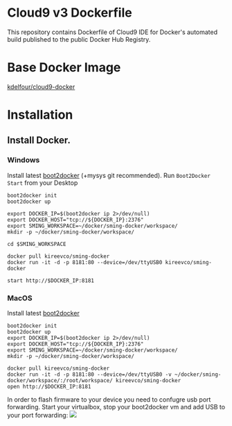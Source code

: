 Cloud9 v3 Dockerfile
=============

This repository contains Dockerfile of Cloud9 IDE for Docker's automated build published to the public Docker Hub Registry.

# Base Docker Image
[kdelfour/cloud9-docker](https://registry.hub.docker.com/u/kdelfour/cloud9-docker/)

# Installation

## Install Docker.

### Windows
Install latest [boot2docker](https://github.com/boot2docker/windows-installer/releases) (+mysys git recommended). Run ```Boot2Docker Start``` from your Desktop
```
boot2docker init
boot2docker up

export DOCKER_IP=$(boot2docker ip 2>/dev/null)
export DOCKER_HOST="tcp://${DOCKER_IP}:2376"
export SMING_WORKSPACE=~/docker/sming-docker/workspace/
mkdir -p ~/docker/sming-docker/workspace/

cd $SMING_WORKSPACE

docker pull kireevco/sming-docker
docker run -it -d -p 8181:80 --device=/dev/ttyUSB0 kireevco/sming-docker

start http://$DOCKER_IP:8181
```

### MacOS
Install latest [boot2docker](https://github.com/boot2docker/osx-installer/releases)
```
boot2docker init
boot2docker up
export DOCKER_IP=$(boot2docker ip 2>/dev/null)
export DOCKER_HOST="tcp://${DOCKER_IP}:2376"
export SMING_WORKSPACE=~/docker/sming-docker/workspace/
mkdir -p ~/docker/sming-docker/workspace/

docker pull kireevco/sming-docker
docker run -it -d -p 8181:80 --device=/dev/ttyUSB0 -v ~/docker/sming-docker/workspace/:/root/workspace/ kireevco/sming-docker
open http://$DOCKER_IP:8181
```

In order to flash firmware to your device you need to confugre usb port forwarding. Start your virtualbox, stop your boot2docker vm and add USB to your port forwarding:
![](http://i.imgur.com/x1Po4Yl.png)